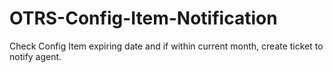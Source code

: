 # OTRS-Config-Item-Notification
Check Config Item expiring date and if within current month, create ticket to notify agent.
